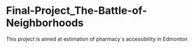# Final-Project_The-Battle-of-Neighborhoods
This project is aimed at estimation of pharmacy`s accessibility in Edmonton
